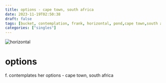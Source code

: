 ```yaml
---
title: options - cape town, south africa
date: 2023-11-19T02:50:38
draft: false
tags: [bucket, contemplation, frank, horizontal, pond,cape town,south africa]
categories: ["singles"]
---
```

![horizontal](/p/sbr-20231119-1001238.jpg)
<!--more-->
# options
f. contemplates her options - cape town, south africa
